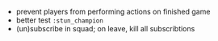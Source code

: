 * prevent players from performing actions on finished game
* better test `:stun_champion`
* (un)subscribe in squad; on leave, kill all subscribtions
